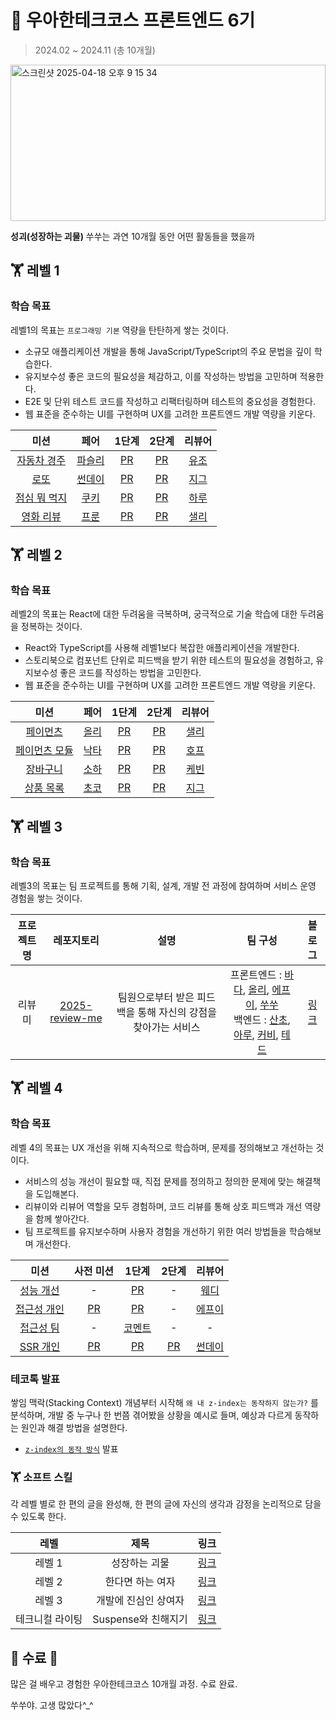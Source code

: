 # 🥇 우아한테크코스 프론트엔드 6기
> 2024.02 ~ 2024.11 (총 10개월)

<img width="100%" height="250px" alt="스크린샷 2025-04-18 오후 9 15 34" src="https://github.com/user-attachments/assets/2c6302a9-3380-4577-a306-9ac2fea2b8a7" />


**성괴(성장하는 괴물)** 쑤쑤는 과연 10개월 동안 어떤 활동들을 했을까


## 🏋️ 레벨 1

###  학습 목표

레벨1의 목표는 `프로그래밍 기본` 역량을 탄탄하게 쌓는 것이다.

- 소규모 애플리케이션 개발을 통해 JavaScript/TypeScript의 주요 문법을 깊이 학습한다.
- 유지보수성 좋은 코드의 필요성을 체감하고, 이를 작성하는 방법을 고민하며 적용한다.
- E2E 및 단위 테스트 코드를 작성하고 리팩터링하며 테스트의 중요성을 경험한다.
- 웹 표준을 준수하는 UI를 구현하며 UX를 고려한 프론트엔드 개발 역량을 키운다.

| 미션 | 페어 | 1단계 | 2단계 | 리뷰어 |
|:-----:|:-----:|:-----:|:-----:|:-----:|
| [자동차 경주](https://github.com/woowacourse/javascript-racingcar) |  [파슬리](https://github.com/anttiey)   |  [PR](https://github.com/woowacourse/javascript-racingcar/pull/283) | [PR](https://github.com/woowacourse/javascript-racingcar/pull/308) | [유조](https://github.com/yujo11) |
| [로또](https://github.com/woowacourse/javascript-lotto) |  [썬데이](https://github.com/useon)   | [PR](https://github.com/woowacourse/javascript-lotto/pull/269) | [PR](https://github.com/woowacourse/javascript-lotto/pull/320) | [지그](https://github.com/zigsong) |
| [점심 뭐 먹지](https://github.com/woowacourse/javascript-lunch) |  [쿠키](https://github.com/jinhokim98)   | [PR](https://github.com/woowacourse/javascript-lunch/pull/136) | [PR](https://github.com/woowacourse/javascript-lunch/pull/172) | [하루](https://github.com/365kim) |
| [영화 리뷰](https://github.com/woowacourse/javascript-movie-review/pull/119) |  [프룬](https://github.com/chosim-dvlpr)   | [PR](https://github.com/woowacourse/javascript-movie-review/pull/119) | [PR](https://github.com/woowacourse/javascript-movie-review/pull/167) | [샐리](https://github.com/liswktjs) |

## 🏋️ 레벨 2

###  학습 목표

레벨2의 목표는 React에 대한 두려움을 극복하며, 궁극적으로 기술 학습에 대한 두려움을 정복하는 것이다.

- React와 TypeScript를 사용해 레벨1보다 복잡한 애플리케이션을 개발한다.
- 스토리북으로 컴포넌트 단위로 피드백을 받기 위한 테스트의 필요성을 경험하고, 유지보수성 좋은 코드를 작성하는 방법을 고민한다.
- 웹 표준을 준수하는 UI를 구현하며 UX를 고려한 프론트엔드 개발 역량을 키운다.

| 미션 | 페어 | 1단계 | 2단계 | 리뷰어 |
|:-----:|:-----:|:-----:|:-----:|:-----:|
| [페이먼츠](https://github.com/woowacourse/react-payments) |  [올리](https://github.com/ImxYJL)   | [PR](https://github.com/woowacourse/react-payments/pull/364) | [PR](https://github.com/woowacourse/react-payments/pull/403) | [샐리](https://github.com/liswktjs) |
| [페이먼츠 모듈](https://github.com/woowacourse/react-modules) |  [낙타](https://github.com/Largopie)   | [PR](https://github.com/woowacourse/react-modules/pull/30) | [PR](https://github.com/woowacourse/react-modules/pull/73) | [호프](https://github.com/moonheekim0118) |
| [장바구니](https://github.com/woowacourse/react-shopping-cart) |  [소하](https://github.com/soi-ha)   | [PR](https://github.com/woowacourse/react-shopping-cart/pull/259) | [PR](https://github.com/woowacourse/react-shopping-cart/pull/316) | [케빈](https://github.com/JeongBin0227) | 
| [상품 목록](https://github.com/woowacourse/react-shopping-products) |  [초코](https://github.com/00kang)   | [PR](https://github.com/woowacourse/react-shopping-products/pull/27) | [PR](https://github.com/woowacourse/react-shopping-products/pull/76) | [지그](https://github.com/zigsong) |

## 🏋️ 레벨 3

### 학습 목표

레벨3의 목표는 팀 프로젝트를 통해 기획, 설계, 개발 전 과정에 참여하며 서비스 운영 경험을 쌓는 것이다.

| 프로젝트명 | 레포지토리 | 설명  | 팀 구성 | 블로그 |
|:-----:|:-----:|:-----:|:-----:|:-----:|
| 리뷰미 | [2025-review-me](https://github.com/woowacourse-teams/2024-review-me) | 팀원으로부터 받은 피드백을 통해 자신의 강점을 찾아가는 서비스 |  프론트엔드 : [바다](https://github.com/BadaHertz52), [올리](https://github.com/ImxYJL), [에프이](https://github.com/chysis), [쑤쑤](https://github.com/soosoo22) <br> 백엔드 : [산초](https://github.com/nayonsoso), [아루](https://github.com/donghoony), [커비](https://github.com/skylar1220), [테드](https://github.com/Kimprodp) | [링크](https://blog.review-me.page/docs/common/ground-rule) |

## 🏋️ 레벨 4

### 학습 목표

레벨 4의 목표는 UX 개선을 위해 지속적으로 학습하며, 문제를 정의해보고 개선하는 것이다.

- 서비스의 성능 개선이 필요할 때, 직접 문제를 정의하고 정의한 문제에 맞는 해결책을 도입해본다.
- 리뷰이와 리뷰어 역할을 모두 경험하며, 코드 리뷰를 통해 상호 피드백과 개선 역량을 함께 쌓아간다.
- 팀 프로젝트를 유지보수하며 사용자 경험을 개선하기 위한 여러 방법들을 학습해보며 개선한다.



| 미션 | 사전 미션 | 1단계 | 2단계 | 리뷰어 | 
|:-----:|:-----:|:-----:|:-----:|:-----:|
| [성능 개선](https://github.com/woowacourse/perf-basecamp) | - | [PR](https://github.com/woowacourse/perf-basecamp/pull/133) | - | [웨디](https://github.com/pakxe) |
| [접근성 개인](https://github.com/woowacourse/a11y-airline)  | [PR](https://github.com/woowacourse/self-paced-enhance-usability/pull/13) | [PR](https://github.com/woowacourse/a11y-airline/pull/114) | - | [에프이](https://github.com/chysis) |
| [접근성 팀](https://github.com/woowacourse/retrospective/discussions/53) | - | [코멘트](https://github.com/woowacourse/retrospective/discussions/53#discussioncomment-11036399) | - |  - |
| [SSR 개인](https://github.com/woowacourse/react-ssr) | [PR](https://github.com/woowacourse/ssr-basecamp/pull/23) | [PR](https://github.com/woowacourse/react-ssr/pull/26) | [PR](https://github.com/woowacourse/react-ssr/pull/71) | [썬데이](https://github.com/useon) | 

### 테코톡 발표
쌓임 맥락(Stacking Context) 개념부터 시작해 `왜 내 z-index는 동작하지 않는가?` 를 분석하며, 개발 중 누구나 한 번쯤 겪어봤을 상황을 예시로 들며, 예상과 다르게 동작하는 원인과 해결 방법을 설명한다.

- [`z-index의 동작 방식`](https://youtu.be/ln9vfw-JAr8?si=4juQiJmmGs0CoLtt) 발표


### 🏋️ 소프트 스킬

각 레벨 별로 한 편의 글을 완성해, 한 편의 글에 자신의 생각과 감정을 논리적으로 담을 수 있도록 한다.

| 레벨 | 제목 | 링크 | 
|:-----:|:-----:|:-----:|
| 레벨 1 | 성장하는 괴물 | [링크](https://github.com/soosoo22/woowa-writing/blob/main/level1.md) | 
| 레벨 2 | 한다면 하는 여자 | [링크](https://github.com/soosoo22/woowa-writing/blob/main/level2.md) |
| 레벨 3 | 개발에 진심인 상여자 | [링크](https://github.com/soosoo22/woowa-writing/blob/main/level3.md) |
| 테크니컬 라이팅 | Suspense와 친해지기 | [링크](https://github.com/soosoo22/woowa-writing/blob/technical-writing-step2/technical-writing.md) |


## 🎊 수료 🎊

많은 걸 배우고 경험한 우아한테크코스 10개월 과정. 수료 완료.

쑤쑤야. 고생 많았다^_^
